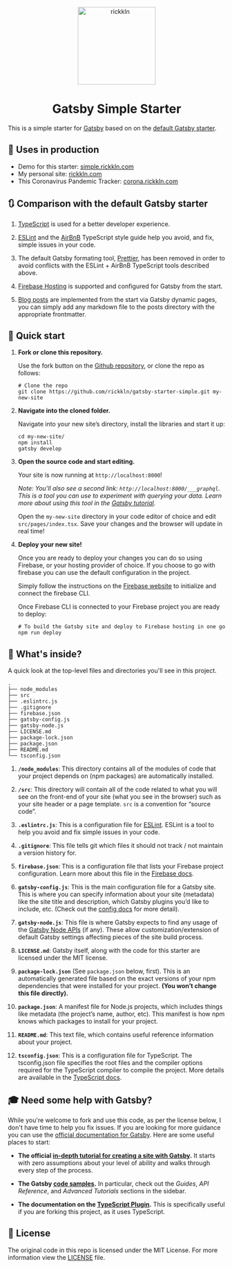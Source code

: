 <p align="center">
  <a href="https://www.rickkln.com">
    <img alt="rickkln" src="https://github.com/rickkln/rickkln/blob/master/src/images/rickkln-circle.png?raw=true" width="180" />
  </a>
</p>

<h1 align="center">
  Gatsby Simple Starter
</h1>

This is a simple starter for [Gatsby](https://www.gatsbyjs.org) based on on the [default Gatsby starter](https://github.com/gatsbyjs/gatsby-starter-default).

## 🔦 Uses in production
- Demo for this starter: [simple.rickkln.com](https://simple.rickkln.com)
- My personal site: [rickkln.com](https://rickkln.com)
- This Coronavirus Pandemic Tracker: [corona.rickkln.com](https://corona.rickkln.com)
 
## 🔃 Comparison with the default Gatsby starter

1.  [TypeScript](https://www.typescriptlang.org/) is used for a better developer experience.

1.  [ESLint](https://eslint.org/) and the [AirBnB](https://github.com/airbnb/javascript) TypeScript style guide help you avoid, and fix, simple issues in your code.

1. The default Gatsby formating tool, [Prettier](https://prettier.io/), has been removed in order to avoid conflicts with the ESLint + AirBnB TypeScript tools described above.

1. [Firebase Hosting](https://firebase.google.com/docs/hosting/) is supported and configured for Gatsby from the start.

1. [Blog posts](https://gatsby-starter-simple.web.app/blog/example-post) are implemented from the start via Gatsby dynamic pages, you can simply add any markdown file to the posts directory with the appropriate frontmatter.

## 🚀 Quick start

1.  **Fork or clone this repository.**

    Use the fork button on the [Github repository](https://https://github.com/rickkln/gatsby-starter-simple), or clone the repo as follows:

    ```shell
    # Clone the repo
    git clone https://github.com/rickkln/gatsby-starter-simple.git my-new-site
    ```

1.  **Navigate into the cloned folder.**

    Navigate into your new site’s directory, install the libraries and start it up:

    ```shell
    cd my-new-site/
    npm install
    gatsby develop
    ```

1.  **Open the source code and start editing.**

    Your site is now running at `http://localhost:8000`!

    _Note: You'll also see a second link: _`http://localhost:8000/___graphql`_. This is a tool you can use to experiment with querying your data. Learn more about using this tool in the [Gatsby tutorial](https://www.gatsbyjs.org/tutorial/part-five/#introducing-graphiql)._

    Open the `my-new-site` directory in your code editor of choice and edit `src/pages/index.tsx`. Save your changes and the browser will update in real time!

1.  **Deploy your new site!**

    Once you are ready to deploy your changes you can do so using Firebase, or your hosting provider of choice. If you choose to go with firebase you can use the default configuration in the project.

    Simply follow the instructions on the [Firebase website](https://firebase.google.com/docs/hosting/quickstart) to initialize and connect the firebase CLI.

    Once Firebase CLI is connected to your Firebase project you are ready to deploy:

    ```shell
    # To build the Gatsby site and deploy to Firebase hosting in one go
    npm run deploy
    ```

## 🧐 What's inside?

A quick look at the top-level files and directories you'll see in this project.

    .
    ├── node_modules
    ├── src
    ├── .eslintrc.js
    ├── .gitignore
    ├── firebase.json
    ├── gatsby-config.js
    ├── gatsby-node.js
    ├── LICENSE.md
    ├── package-lock.json
    ├── package.json
    ├── README.md
    └── tsconfig.json

1.  **`/node_modules`**: This directory contains all of the modules of code that your project depends on (npm packages) are automatically installed.

1.  **`/src`**: This directory will contain all of the code related to what you will see on the front-end of your site (what you see in the browser) such as your site header or a page template. `src` is a convention for “source code”.

1.  **`.eslintrc.js`**: This is a configuration file for [ESLint](https://eslint.org/). ESLint is a tool to help you avoid and fix simple issues in your code.

1.  **`.gitignore`**: This file tells git which files it should not track / not maintain a version history for.

1.  **`firebase.json`**: This is a configuration file that lists your Firebase project configuration. Learn more about this file in the [Firebase docs](https://firebase.google.com/docs/hosting/full-config).

1.  **`gatsby-config.js`**: This is the main configuration file for a Gatsby site. This is where you can specify information about your site (metadata) like the site title and description, which Gatsby plugins you’d like to include, etc. (Check out the [config docs](https://www.gatsbyjs.org/docs/gatsby-config/) for more detail).

1.  **`gatsby-node.js`**: This file is where Gatsby expects to find any usage of the [Gatsby Node APIs](https://www.gatsbyjs.org/docs/node-apis/) (if any). These allow customization/extension of default Gatsby settings affecting pieces of the site build process.

1.  **`LICENSE.md`**: Gatsby itself, along with the code for this starter are licensed under the MIT license.

1. **`package-lock.json`** (See `package.json` below, first). This is an automatically generated file based on the exact versions of your npm dependencies that were installed for your project. **(You won’t change this file directly).**

1. **`package.json`**: A manifest file for Node.js projects, which includes things like metadata (the project’s name, author, etc). This manifest is how npm knows which packages to install for your project.

1. **`README.md`**: This text file, which contains useful reference information about your project.

1.  **`tsconfig.json`**: This is a configuration file for TypeScript. The tsconfig.json file specifies the root files and the compiler options required for the TypeScript compiler to compile the project. More details are available in the [TypeScript docs](https://www.typescriptlang.org/docs/handbook/tsconfig-json.html).

## 🎓 Need some help with Gatsby?

While you're welcome to fork and use this code, as per the license below, I don't have time to help you fix issues. If you are looking for more guidance you can use the [official documentation for Gatsby](https://www.gatsbyjs.org/). Here are some useful places to start:

- **The official [in-depth tutorial for creating a site with Gatsby](https://www.gatsbyjs.org/tutorial/).** It starts with zero assumptions about your level of ability and walks through every step of the process.

- **The Gatsby [code samples](https://www.gatsbyjs.org/docs/).** In particular, check out the _Guides_, _API Reference_, and _Advanced Tutorials_ sections in the sidebar.

- **The documentation on the [TypeScript Plugin](https://www.gatsbyjs.org/packages/gatsby-plugin-typescript/).** This is specifically useful if you are forking this project, as it uses TypeScript.

## 📝 License

The original code in this repo is licensed under the MIT License. For more information view the [LICENSE](https://github.com/rickkln/gatsby-starter-simple/blob/master/LICENSE.md) file.
